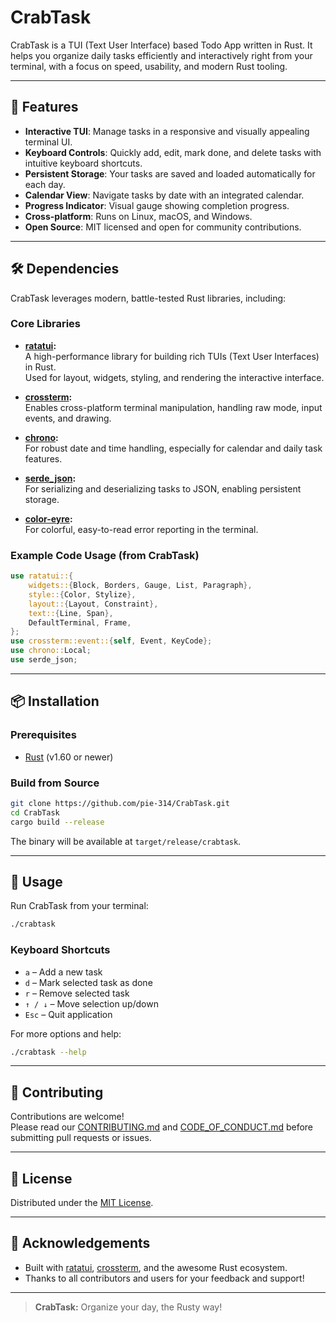 # CrabTask

CrabTask is a TUI (Text User Interface) based Todo App written in Rust. It helps you organize daily tasks efficiently and interactively right from your terminal, with a focus on speed, usability, and modern Rust tooling.

---

## 🦀 Features

- **Interactive TUI**: Manage tasks in a responsive and visually appealing terminal UI.
- **Keyboard Controls**: Quickly add, edit, mark done, and delete tasks with intuitive keyboard shortcuts.
- **Persistent Storage**: Your tasks are saved and loaded automatically for each day.
- **Calendar View**: Navigate tasks by date with an integrated calendar.
- **Progress Indicator**: Visual gauge showing completion progress.
- **Cross-platform**: Runs on Linux, macOS, and Windows.
- **Open Source**: MIT licensed and open for community contributions.

---

## 🛠️ Dependencies

CrabTask leverages modern, battle-tested Rust libraries, including:

### Core Libraries

- **[ratatui](https://crates.io/crates/ratatui):**  
  A high-performance library for building rich TUIs (Text User Interfaces) in Rust.  
  Used for layout, widgets, styling, and rendering the interactive interface.

- **[crossterm](https://crates.io/crates/crossterm):**  
  Enables cross-platform terminal manipulation, handling raw mode, input events, and drawing.

- **[chrono](https://crates.io/crates/chrono):**  
  For robust date and time handling, especially for calendar and daily task features.

- **[serde_json](https://crates.io/crates/serde_json):**  
  For serializing and deserializing tasks to JSON, enabling persistent storage.

- **[color-eyre](https://crates.io/crates/color-eyre):**  
  For colorful, easy-to-read error reporting in the terminal.

### Example Code Usage (from CrabTask)

```rust
use ratatui::{
    widgets::{Block, Borders, Gauge, List, Paragraph},
    style::{Color, Stylize},
    layout::{Layout, Constraint},
    text::{Line, Span},
    DefaultTerminal, Frame,
};
use crossterm::event::{self, Event, KeyCode};
use chrono::Local;
use serde_json;
```

---

## 📦 Installation

### Prerequisites

- [Rust](https://www.rust-lang.org/tools/install) (v1.60 or newer)

### Build from Source

```sh
git clone https://github.com/pie-314/CrabTask.git
cd CrabTask
cargo build --release
```

The binary will be available at `target/release/crabtask`.

---

## 🚀 Usage

Run CrabTask from your terminal:

```sh
./crabtask
```

### Keyboard Shortcuts

- `a` – Add a new task
- `d` – Mark selected task as done
- `r` – Remove selected task
- `↑ / ↓` – Move selection up/down
- `Esc` – Quit application

For more options and help:

```sh
./crabtask --help
```

---

## 📝 Contributing

Contributions are welcome!  
Please read our [CONTRIBUTING.md](CONTRIBUTING.md) and [CODE_OF_CONDUCT.md](CODE_OF_CONDUCT.md) before submitting pull requests or issues.

---

## 📄 License

Distributed under the [MIT License](LICENSE).

---

## 🙏 Acknowledgements

- Built with [ratatui](https://github.com/tui-rs/ratatui), [crossterm](https://github.com/crossterm-rs/crossterm), and the awesome Rust ecosystem.
- Thanks to all contributors and users for your feedback and support!

---

> **CrabTask:** Organize your day, the Rusty way!
